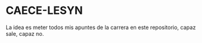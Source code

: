 # CAECE-LESYN
La idea es meter todos mis apuntes de la carrera en este repositorio, capaz sale, capaz no.
